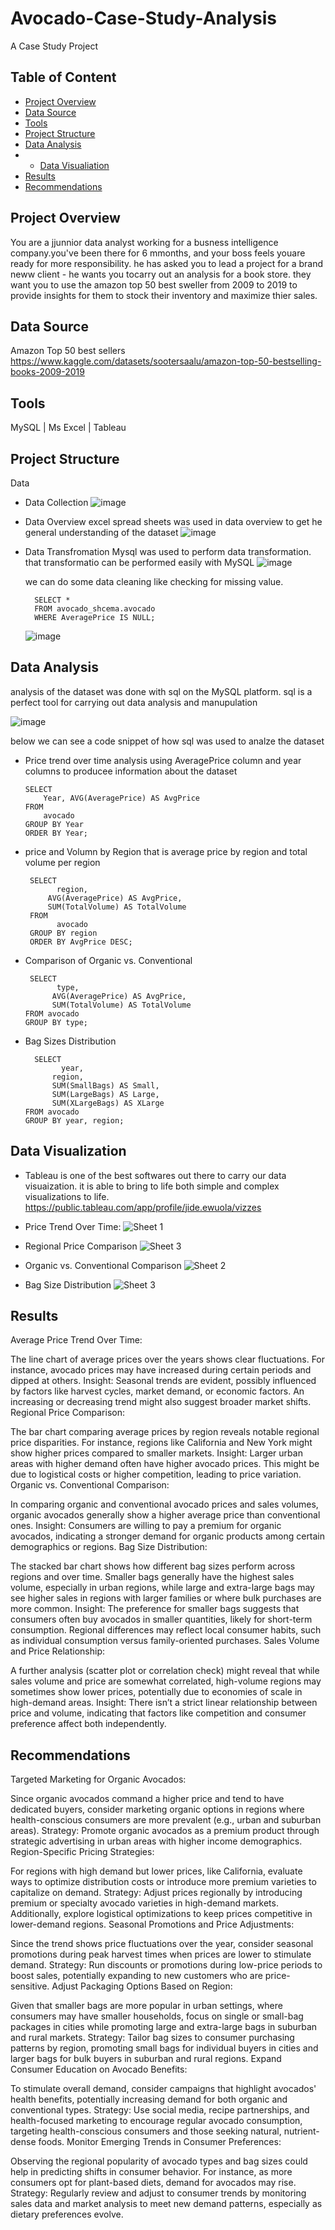 # Avocado-Case-Study-Analysis
A Case Study Project 

## Table of Content 
- [Project Overview](#project-overview)
- [Data Source](#data-source)
- [Tools](#tools)
- [Project Structure](#project-structure)
- [Data Analysis](#data-analysis)
- - [Data Visualiation](#data-visualization)
- [Results](#results)
- [Recommendations](#recommendations)

  
## Project Overview 
  You are a jjunnior data analyst working for a busness intelligence company.you've been there for 6 mmonths, and your boss feels youare ready for more responsibility. he has asked you to lead a project for a brand neww client - he wants you tocarry out an analysis for a book store. they want you to use the amazon top 50 best sweller from 2009 to 2019 to provide insights for them to stock their inventory and maximize thier sales.
## Data Source
  Amazon Top 50 best sellers
  https://www.kaggle.com/datasets/sootersaalu/amazon-top-50-bestselling-books-2009-2019
  
## Tools
  MySQL | Ms Excel | Tableau
  
## Project Structure
  Data
  - Data Collection
     ![image](https://github.com/user-attachments/assets/15747846-8608-489c-8ec2-526ff344852b)



  - Data Overview
    excel spread sheets was used in data overview to get he general understanding of the dataset
     ![image](https://github.com/user-attachments/assets/864b594e-1dba-42db-8fb0-8e7d8a346fb8)


 
  - Data Transfromation
    Mysql was used to perform data transformation. that transformatio can be performed easily with MySQL
     ![image](https://github.com/user-attachments/assets/d6e530f0-4fdc-4c57-93dd-dad5a9cbf83e)

    we can do some data cleaning like checking for missing value.

          SELECT * 
          FROM avocado_shcema.avocado  
          WHERE AveragePrice IS NULL; 
    ![image](https://github.com/user-attachments/assets/385960b9-a1ad-40fb-b159-d69f29787c89)
    



    
## Data Analysis 
  analysis of the dataset was done with sql on the MySQL platform. sql is a perfect tool for carrying out   data analysis and manupulation
  
  ![image](https://github.com/user-attachments/assets/851242f2-5e10-4e08-b3d6-5e6272a8a6c8)


  
  below we can see a code snippet of how sql was used to analze the dataset 

  - Price trend over time analysis
      using AveragePrice column  and year columns to producee information about the dataset
      
        SELECT 
            Year, AVG(AveragePrice) AS AvgPrice
        FROM
            avocado
        GROUP BY Year
        ORDER BY Year;

  
 - price and Volumn by Region
   that is average price  by region and total volume per region
   
        SELECT
	          region,
            AVG(AveragePrice) AS AvgPrice,
            SUM(TotalVolume) AS TotalVolume
        FROM 
	          avocado
        GROUP BY region
        ORDER BY AvgPrice DESC;
       

  - Comparison of Organic vs. Conventional


         SELECT 
	           type,
              AVG(AveragePrice) AS AvgPrice,
              SUM(TotalVolume) AS TotalVolume
        FROM avocado
        GROUP BY type;


  
          

  - Bag Sizes Distribution


          SELECT
	            year,
              region,
              SUM(SmallBags) AS Small,
              SUM(LargeBags) AS Large,
              SUM(XLargeBags) AS XLarge
        FROM avocado
        GROUP BY year, region;
    
                     
## Data Visualization
  - Tableau is one of the best softwares out there to carry our data visuaization. it is able to bring to life both simple and complex visualizations to life.
    https://public.tableau.com/app/profile/jide.ewuola/vizzes
    
    

  - Price Trend Over Time:
      ![Sheet 1](https://github.com/user-attachments/assets/3680f251-b192-429b-b132-7ffce8cf3fba)



  - Regional Price Comparison
    ![Sheet 3](https://github.com/user-attachments/assets/c77a12d6-fea4-4e05-b147-4e3939d2cb29)



  - Organic vs. Conventional Comparison
    ![Sheet 2](https://github.com/user-attachments/assets/c23bf96c-c04a-420c-91f3-e603c251b2fc)

    
  - Bag Size Distribution
    ![Sheet 3](https://github.com/user-attachments/assets/c4acd9f2-9623-42f2-baf7-1f8cdc5d3f0d)


    

## Results 
  Average Price Trend Over Time:

  The line chart of average prices over the years shows clear fluctuations. For instance, avocado prices may 
  have increased during certain periods and dipped at others.
  Insight: Seasonal trends are evident, possibly influenced by factors like harvest cycles, market demand, or 
  economic factors. An increasing or decreasing trend might also suggest broader market shifts.
  Regional Price Comparison:

The bar chart comparing average prices by region reveals notable regional price disparities. For instance, regions like California and New York might show higher prices compared to smaller markets.
Insight: Larger urban areas with higher demand often have higher avocado prices. This might be due to logistical costs or higher competition, leading to price variation.
Organic vs. Conventional Comparison:

In comparing organic and conventional avocado prices and sales volumes, organic avocados generally show a higher average price than conventional ones.
Insight: Consumers are willing to pay a premium for organic avocados, indicating a stronger demand for organic products among certain demographics or regions.
Bag Size Distribution:

The stacked bar chart shows how different bag sizes perform across regions and over time. Smaller bags generally have the highest sales volume, especially in urban regions, while large and extra-large bags may see higher sales in regions with larger families or where bulk purchases are more common.
Insight: The preference for smaller bags suggests that consumers often buy avocados in smaller quantities, likely for short-term consumption. Regional differences may reflect local consumer habits, such as individual consumption versus family-oriented purchases.
Sales Volume and Price Relationship:

A further analysis (scatter plot or correlation check) might reveal that while sales volume and price are somewhat correlated, high-volume regions may sometimes show lower prices, potentially due to economies of scale in high-demand areas.
Insight: There isn’t a strict linear relationship between price and volume, indicating that factors like competition and consumer preference affect both independently.

## Recommendations 
   Targeted Marketing for Organic Avocados:

Since organic avocados command a higher price and tend to have dedicated buyers, consider marketing organic options in regions where health-conscious consumers are more prevalent (e.g., urban and suburban areas).
Strategy: Promote organic avocados as a premium product through strategic advertising in urban areas with higher income demographics.
Region-Specific Pricing Strategies:

For regions with high demand but lower prices, like California, evaluate ways to optimize distribution costs or introduce more premium varieties to capitalize on demand.
Strategy: Adjust prices regionally by introducing premium or specialty avocado varieties in high-demand markets. Additionally, explore logistical optimizations to keep prices competitive in lower-demand regions.
Seasonal Promotions and Price Adjustments:

Since the trend shows price fluctuations over the year, consider seasonal promotions during peak harvest times when prices are lower to stimulate demand.
Strategy: Run discounts or promotions during low-price periods to boost sales, potentially expanding to new customers who are price-sensitive.
Adjust Packaging Options Based on Region:

Given that smaller bags are more popular in urban settings, where consumers may have smaller households, focus on single or small-bag packages in cities while promoting large and extra-large bags in suburban and rural markets.
Strategy: Tailor bag sizes to consumer purchasing patterns by region, promoting small bags for individual buyers in cities and larger bags for bulk buyers in suburban and rural regions.
Expand Consumer Education on Avocado Benefits:

To stimulate overall demand, consider campaigns that highlight avocados' health benefits, potentially increasing demand for both organic and conventional types.
Strategy: Use social media, recipe partnerships, and health-focused marketing to encourage regular avocado consumption, targeting health-conscious consumers and those seeking natural, nutrient-dense foods.
Monitor Emerging Trends in Consumer Preferences:

Observing the regional popularity of avocado types and bag sizes could help in predicting shifts in consumer behavior. For instance, as more consumers opt for plant-based diets, demand for avocados may rise.
Strategy: Regularly review and adjust to consumer trends by monitoring sales data and market analysis to meet new demand patterns, especially as dietary preferences evolve.
